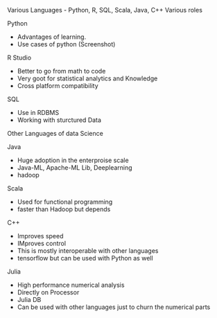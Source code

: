 Various Languages - Python, R, SQL, Scala, Java, C++ 
Various roles

Python 
- Advantages of learning. 
- Use cases of python (Screenshot)

R Studio 
- Better to go from math to code 
- Very goot for statistical analytics and Knowledge 
- Cross platform compatibility 

SQL 
- Use in RDBMS
- Working with sturctured Data 

Other Languages of data Science 

Java 
- Huge adoption in the enterproise scale 
- Java-ML, Apache-ML Lib, Deeplearning 
- hadoop 

Scala 
- Used for functional programming 
- faster than Hadoop but depends 

C++
- Improves speed 
- IMproves control
- This is mostly interoperable with other languages 
- tensorflow but can be used with Python as well 

Julia 
- High performance numerical analysis 
- Directly on Processor 
- Julia DB 
- Can be used with other languages just to churn the numerical parts 